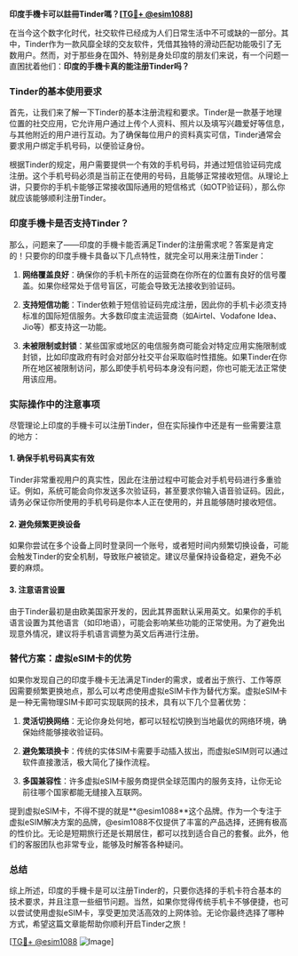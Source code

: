 **印度手機卡可以註冊Tinder嗎？[[TG💪+ @esim1088](https://t.me/s/esim1088)]**

在当今这个数字化时代，社交软件已经成为人们日常生活中不可或缺的一部分。其中，Tinder作为一款风靡全球的交友软件，凭借其独特的滑动匹配功能吸引了无数用户。然而，对于那些身在国外、特别是身处印度的朋友们来说，有一个问题一直困扰着他们：**印度的手機卡真的能注册Tinder吗？**

### Tinder的基本使用要求

首先，让我们来了解一下Tinder的基本注册流程和要求。Tinder是一款基于地理位置的社交应用，它允许用户通过上传个人资料、照片以及填写兴趣爱好等信息，与其他附近的用户进行互动。为了确保每位用户的资料真实可信，Tinder通常会要求用户绑定手机号码，以便验证身份。

根据Tinder的规定，用户需要提供一个有效的手机号码，并通过短信验证码完成注册。这个手机号码必须是当前正在使用的号码，且能够正常接收短信。从理论上讲，只要你的手机卡能够正常接收国际通用的短信格式（如OTP验证码），那么你就应该能够顺利注册Tinder。

### 印度手機卡是否支持Tinder？

那么，问题来了——印度的手機卡能否满足Tinder的注册需求呢？答案是肯定的！只要你的印度手機卡具备以下几点特性，就完全可以用来注册Tinder：

1. **网络覆盖良好**：确保你的手机卡所在的运营商在你所在的位置有良好的信号覆盖。如果你经常处于信号盲区，可能会导致无法接收到验证码。
   
2. **支持短信功能**：Tinder依赖于短信验证码完成注册，因此你的手机卡必须支持标准的国际短信服务。大多数印度主流运营商（如Airtel、Vodafone Idea、Jio等）都支持这一功能。

3. **未被限制或封锁**：某些国家或地区的电信服务商可能会对特定应用实施限制或封锁，比如印度政府有时会对部分社交平台采取临时性措施。如果Tinder在你所在地区被限制访问，那么即使手机号码本身没有问题，你也可能无法正常使用该应用。

### 实际操作中的注意事项

尽管理论上印度的手機卡可以注册Tinder，但在实际操作中还是有一些需要注意的地方：

#### 1. 确保手机号码真实有效
Tinder非常重视用户的真实性，因此在注册过程中可能会对手机号码进行多重验证。例如，系统可能会向你发送多次验证码，甚至要求你输入语音验证码。因此，请务必保证你所使用的手机号码是你本人正在使用的，并且能够随时接收短信。

#### 2. 避免频繁更换设备
如果你尝试在多个设备上同时登录同一个账号，或者短时间内频繁切换设备，可能会触发Tinder的安全机制，导致账户被锁定。建议尽量保持设备稳定，避免不必要的麻烦。

#### 3. 注意语言设置
由于Tinder最初是由欧美国家开发的，因此其界面默认采用英文。如果你的手机语言设置为其他语言（如印地语），可能会影响某些功能的正常使用。为了避免出现意外情况，建议将手机语言调整为英文后再进行注册。

### 替代方案：虚拟eSIM卡的优势

如果你发现自己的印度手機卡无法满足Tinder的需求，或者出于旅行、工作等原因需要频繁更换地点，那么可以考虑使用虚拟eSIM卡作为替代方案。虚拟eSIM卡是一种无需物理SIM卡即可实现联网的技术，具有以下几个显著优势：

1. **灵活切换网络**：无论你身处何地，都可以轻松切换到当地最优的网络环境，确保始终能够接收验证码。
   
2. **避免繁琐换卡**：传统的实体SIM卡需要手动插入拔出，而虚拟eSIM则可以通过软件直接激活，极大简化了操作流程。

3. **多国兼容性**：许多虚拟eSIM卡服务商提供全球范围内的服务支持，让你无论前往哪个国家都能无缝接入互联网。

提到虚拟eSIM卡，不得不提的就是**@esim1088**这个品牌。作为一个专注于虚拟eSIM解决方案的品牌，@esim1088不仅提供了丰富的产品选择，还拥有极高的性价比。无论是短期旅行还是长期居住，都可以找到适合自己的套餐。此外，他们的客服团队也非常专业，能够及时解答各种疑问。

### 总结

综上所述，印度的手機卡是可以注册Tinder的，只要你选择的手机卡符合基本的技术要求，并且注意一些细节问题。当然，如果你觉得传统手机卡不够便捷，也可以尝试使用虚拟eSIM卡，享受更加灵活高效的上网体验。无论你最终选择了哪种方式，希望这篇文章能帮助你顺利开启Tinder之旅！

[[TG💪+ @esim1088](https://t.me/s/esim1088) ![Image](https://i.postimg.cc/4NQfJmqS/Snipaste-2025-05-13-00-14-12.png)]